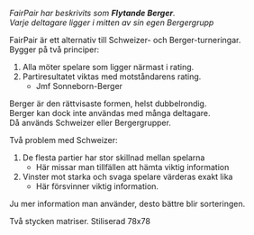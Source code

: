 *FairPair har beskrivits som **Flytande Berger**.  
Varje deltagare ligger i mitten av sin egen Bergergrupp*

FairPair är ett alternativ till Schweizer- och Berger-turneringar.  
Bygger på två principer:

1. Alla möter spelare som ligger närmast i rating.
2. Partiresultatet viktas med motståndarens rating.
	* Jmf Sonneborn-Berger

Berger är den rättvisaste formen, helst dubbelrondig.  
Berger kan dock inte användas med många deltagare.  
Då används Schweizer eller Bergergrupper.

Två problem med Schweizer:

1. De flesta partier har stor skillnad mellan spelarna
	* Här missar man tillfällen att hämta viktig information
2. Vinster mot starka och svaga spelare värderas exakt lika
	* Här försvinner viktig information.

Ju mer information man använder, desto bättre blir sorteringen.

Två stycken matriser. Stiliserad 78x78